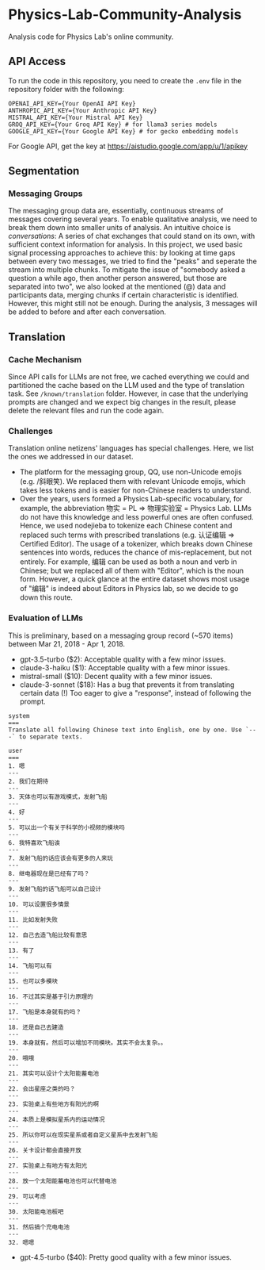 # Physics-Lab-Community-Analysis
Analysis code for Physics Lab's online community.

## API Access
To run the code in this repository, you need to create the `.env` file in the repository folder with the following:

```
OPENAI_API_KEY={Your OpenAI API Key}
ANTHROPIC_API_KEY={Your Anthropic API Key}
MISTRAL_API_KEY={Your Mistral API Key}
GROQ_API_KEY={Your Groq API Key} # for llama3 series models
GOOGLE_API_KEY={Your Google API Key} # for gecko embedding models
```

For Google API, get the key at https://aistudio.google.com/app/u/1/apikey

## Segmentation
### Messaging Groups
The messaging group data are, essentially, continuous streams of messages covering several years. To enable qualitative analysis, we need to break them down into smaller units of analysis. An intuitive choice is *conversations*: A series of chat exchanges that could stand on its own, with sufficient context information for analysis. In this project, we used basic signal processing approaches to achieve this: by looking at time gaps between every two messages, we tried to find the "peaks" and seperate the stream into multiple chunks. To mitigate the issue of "somebody asked a question a while ago, then another person answered, but those are separated into two", we also looked at the mentioned (@) data and participants data, merging chunks if certain characteristic is identified. However, this might still not be enough. During the analysis, 3 messages will be added to before and after each conversation.

## Translation
### Cache Mechanism
Since API calls for LLMs are not free, we cached everything we could and partitioned the cache based on the LLM used and the type of translation task. See `/known/translation` folder. However, in case that the underlying prompts are changed and we expect big changes in the result, please delete the relevant files and run the code again. 

### Challenges
Translation online netizens' languages has special challenges. Here, we list the ones we addressed in our dataset.
* The platform for the messaging group, QQ, use non-Unicode emojis (e.g. /斜眼笑). We replaced them with relevant Unicode emojis, which takes less tokens and is easier for non-Chinese readers to understand.
* Over the years, users formed a Physics Lab-specific vocabulary, for example, the abbreviation 物实 = PL => 物理实验室 = Physics Lab. LLMs do not have this knowledge and less powerful ones are often confused. Hence, we used nodejieba to tokenize each Chinese content and replaced such terms with prescribed translations (e.g. 认证编辑 => Certified Editor). The usage of a tokenizer, which breaks down Chinese sentences into words, reduces the chance of mis-replacement, but not entirely. For example, 编辑 can be used as both a noun and verb in Chinese; but we replaced all of them with "Editor", which is the noun form. However, a quick glance at the entire dataset shows most usage of "编辑" is indeed about Editors in Physics lab, so we decide to go down this route.

### Evaluation of LLMs
This is preliminary, based on a messaging group record (~570 items) between Mar 21, 2018 - Apr 1, 2018.
* gpt-3.5-turbo ($2): Acceptable quality with a few minor issues.
* claude-3-haiku ($1): Acceptable quality with a few minor issues.
* mistral-small ($10): Decent quality with a few minor issues.
* claude-3-sonnet ($18): Has a bug that prevents it from translating certain data (!) Too eager to give a "response", instead of following the prompt.
```
system
===
Translate all following Chinese text into English, one by one. Use `---` to separate texts.

user
===
1. 嗯
---
2. 我们在期待
---
3. 天体也可以有游戏模式，发射飞船
---
4. 好
---
5. 可以出一个有关于科学的小视频的模块吗
---
6. 我特喜欢飞船诶
---
7. 发射飞船的话应该会有更多的人来玩
---
8. 继电器现在是已经有了吗？
---
9. 发射飞船的话飞船可以自己设计
---
10. 可以设置很多情景
---
11. 比如发射失败
---
12. 自己去造飞船比较有意思
---
13. 有了
---
14. 飞船可以有
---
15. 也可以多模块
---
16. 不过其实是基于引力原理的
---
17. 飞船是本身就有的吗？
---
18. 还是自己去建造
---
19. 本身就有。然后可以增加不同模块。其实不会太复杂。。
---
20. 哦哦
---
21. 其实可以设计个太阳能蓄电池
---
22. 会出星座之类的吗？
---
23. 实验桌上有些地方有阳光的啊
---
24. 本质上是模拟星系内的运动情况
---
25. 所以你可以在现实星系或者自定义星系中去发射飞船
---
26. 关卡设计都会直接开放
---
27. 实验桌上有地方有太阳光
---
28. 放一个太阳能蓄电池也可以代替电池
---
29. 可以考虑
---
30. 太阳能电池板吧
---
31. 然后搞个充电电池
---
32. 嗯嗯
```
* gpt-4.5-turbo ($40): Pretty good quality with a few minor issues. 